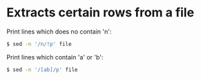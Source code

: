 # Extracts certain rows from a file

Print lines which does no contain 'n':

```bash
$ sed -n '/n/!p' file
```

Print lines which contain 'a' or 'b':

```bash
$ sed -n '/[ab]/p' file
```
